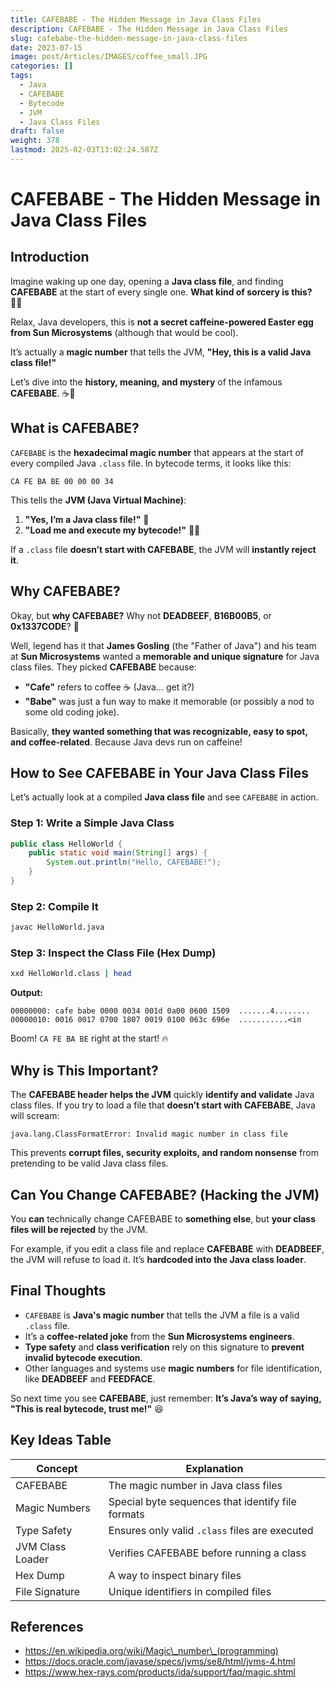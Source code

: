 ```yaml
---
title: CAFEBABE - The Hidden Message in Java Class Files
description: CAFEBABE - The Hidden Message in Java Class Files
slug: cafebabe-the-hidden-message-in-java-class-files
date: 2023-07-15
image: post/Articles/IMAGES/coffee_small.JPG
categories: []
tags:
  - Java
  - CAFEBABE
  - Bytecode
  - JVM
  - Java Class Files
draft: false
weight: 378
lastmod: 2025-02-03T13:02:24.587Z
---
```

# CAFEBABE - The Hidden Message in Java Class Files

## Introduction

Imagine waking up one day, opening a **Java class file**, and finding **CAFEBABE** at the start of every single one. **What kind of sorcery is this?** 🧙‍♂️

Relax, Java developers, this is **not a secret caffeine-powered Easter egg from Sun Microsystems** (although that would be cool).

It’s actually a **magic number** that tells the JVM, **"Hey, this is a valid Java class file!"**

Let’s dive into the **history, meaning, and mystery** of the infamous **CAFEBABE**. ☕👹

## **What is CAFEBABE?**

`CAFEBABE` is the **hexadecimal magic number** that appears at the start of every compiled Java `.class` file. In bytecode terms, it looks like this:

```hex
CA FE BA BE 00 00 00 34
```

This tells the **JVM (Java Virtual Machine)**:

1. **"Yes, I’m a Java class file!"** 📜
2. **"Load me and execute my bytecode!"** 🏃‍♂️

If a `.class` file **doesn’t start with CAFEBABE**, the JVM will **instantly reject it**.

## **Why CAFEBABE?**

Okay, but **why CAFEBABE?** Why not **DEADBEEF**, **B16B00B5**, or **0x1337CODE**? 🤔

Well, legend has it that **James Gosling** (the "Father of Java") and his team at **Sun Microsystems** wanted a **memorable and unique signature** for Java class files. They picked **CAFEBABE** because:

* **"Cafe"** refers to coffee ☕ (Java… get it?)
* **"Babe"** was just a fun way to make it memorable (or possibly a nod to some old coding joke).

Basically, **they wanted something that was recognizable, easy to spot, and coffee-related**. Because Java devs run on caffeine!

## **How to See CAFEBABE in Your Java Class Files**

Let’s actually look at a compiled **Java class file** and see `CAFEBABE` in action.

### **Step 1: Write a Simple Java Class**

```java
public class HelloWorld {
    public static void main(String[] args) {
        System.out.println("Hello, CAFEBABE!");
    }
}
```

### **Step 2: Compile It**

```sh
javac HelloWorld.java
```

### **Step 3: Inspect the Class File (Hex Dump)**

```sh
xxd HelloWorld.class | head
```

**Output:**

```
00000000: cafe babe 0000 0034 001d 0a00 0600 1509  .......4........
00000010: 0016 0017 0700 1807 0019 0100 063c 696e  ...........<in
```

Boom! `CA FE BA BE` right at the start! 🔥

## **Why is This Important?**

The **CAFEBABE header helps the JVM** quickly **identify and validate** Java class files. If you try to load a file that **doesn’t start with CAFEBABE**, Java will scream:

```
java.lang.ClassFormatError: Invalid magic number in class file
```

This prevents **corrupt files, security exploits, and random nonsense** from pretending to be valid Java class files.

## **Can You Change CAFEBABE? (Hacking the JVM)**

You **can** technically change CAFEBABE to **something else**, but **your class files will be rejected** by the JVM.

For example, if you edit a class file and replace **CAFEBABE** with **DEADBEEF**, the JVM will refuse to load it. It’s **hardcoded into the Java class loader**.

## **Final Thoughts**

* `CAFEBABE` is **Java's magic number** that tells the JVM a file is a valid `.class` file.
* It’s a **coffee-related joke** from the **Sun Microsystems engineers**.
* **Type safety** and **class verification** rely on this signature to **prevent invalid bytecode execution**.
* Other languages and systems use **magic numbers** for file identification, like **DEADBEEF** and **FEEDFACE**.

So next time you see **CAFEBABE**, just remember: **It’s Java’s way of saying, "This is real bytecode, trust me!"** 😆

## **Key Ideas Table**

| Concept          | Explanation                                       |
| ---------------- | ------------------------------------------------- |
| CAFEBABE         | The magic number in Java class files              |
| Magic Numbers    | Special byte sequences that identify file formats |
| Type Safety      | Ensures only valid `.class` files are executed    |
| JVM Class Loader | Verifies CAFEBABE before running a class          |
| Hex Dump         | A way to inspect binary files                     |
| File Signature   | Unique identifiers in compiled files              |

## **References**

* https://en.wikipedia.org/wiki/Magic\_number\_(programming)
* https://docs.oracle.com/javase/specs/jvms/se8/html/jvms-4.html
* https://www.hex-rays.com/products/ida/support/faq/magic.shtml
